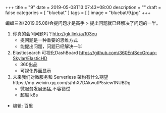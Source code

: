 +++
title = "9"
date = 2019-05-08T13:07:43+08:00
description = ""
draft = false
categories = [
    "bluebat"
]
tags = [
]
image = "bluebat/9.jpg"
+++

蝙蝠三省(2019.05.08)会提问题才是高手
&gt; 提出问题就已经解决了问题的一半。

1. 你真的会问问题吗？http://gk.link/a/103eu
    - 提问题是一种重要的思维方式
    - 能提出问题，问题已经解决一半
2. Elasticsearch 可视化DashBoard https://github.com/360EntSecGroup-Skylar/ElasticHD
    - 360出品
    - 可视化界面显示
3. 未来我们对微服务和 Serverless 架构有什么期望https://mp.weixin.qq.com/s/hhX7DAkwutP5siew1NUBDg
    - 微服务发展迅猛,不容错过
    - 超越 k8s
- 编辑: 百里